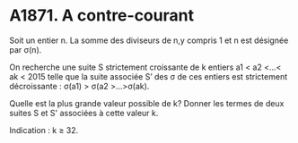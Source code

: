 # A1871. A contre-courant

Soit un entier n. La somme des diviseurs de n,y compris 1 et n est désignée par σ(n).

On recherche une suite S strictement croissante de k entiers a1 < a2 <...< ak < 2015 telle que la suite associée S’ des σ de ces entiers est strictement décroissante : σ(a1) > σ(a2 >...>σ(ak).

Quelle est la plus grande valeur possible de k? Donner les termes de deux suites S et S' associées à cette valeur k.

Indication : k ≥ 32.
